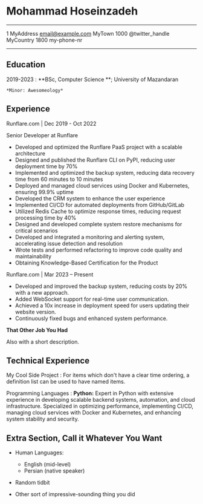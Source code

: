Mohammad Hoseinzadeh
============

-------------------     ----------------------------
1 MyAddress                        email@example.com
MyTown 1000                          @twitter_handle
MyCountry                           1800 my-phone-nr
-------------------     ----------------------------

Education
---------

2019-2023
:   **BSc, Computer Science **; University of Mazandaran

    *Minor: Awesomeology*

Experience
----------

Runflare.com | Dec 2019 - Oct 2022

Senior Developer at Runflare

* Developed and optimized the Runflare PaaS project with a scalable architecture
* Designed and published the Runflare CLI on PyPI, reducing user deployment time by 70%
* Implemented and optimized the backup system, reducing data recovery time from 60 minutes to 10 minutes
* Deployed and managed cloud services using Docker and Kubernetes, ensuring 99.9% uptime
* Developed the CRM system to enhance the user experience
* Implemented CI/CD for automated deployments from GitHub/GitLab
* Utilized Redis Cache to optimize response times, reducing request processing time by 40%
* Designed and developed complete system restore mechanisms for critical scenarios
* Developed and integrated a monitoring and alerting system, accelerating issue detection and resolution
* Wrote tests and performed refactoring to improve code quality and maintainability
* Obtaining Knowledge-Based Certification for the Product


Runflare.com | Mar 2023 – Present

* Developed and improved the backup system, reducing costs by 20% with a new approach.
* Added WebSocket support for real-time user communication.
* Achieved a 10x increase in deployment speed for users updating their website version.
* Continuously fixed bugs and enhanced system performance.

**That Other Job You Had**

Also with a short description.

Technical Experience
--------------------

My Cool Side Project
:   For items which don't have a clear time ordering, a definition
    list can be used to have named items.



Programming Languages
:   **Python:** Expert in Python with extensive experience in developing scalable backend systems,
 automation, and cloud infrastructure. Specialized in optimizing performance, implementing CI/CD,
 managing cloud services with Docker and Kubernetes, and enhancing system stability and security.

[ref]: https://github.com/githubuser/superlongprojectname

Extra Section, Call it Whatever You Want
----------------------------------------

* Human Languages:

     * English (mid-level)
     * Persian (native speaker)

* Random tidbit

* Other sort of impressive-sounding thing you did
